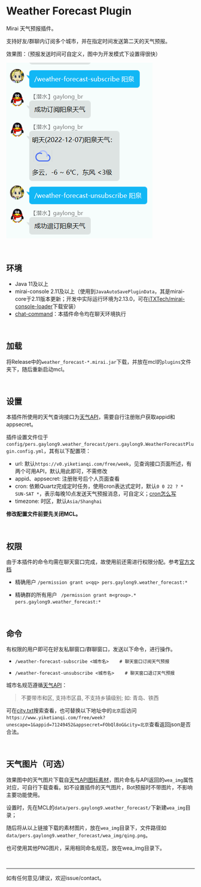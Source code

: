 # Weather Forecast Plugin

Mirai 天气预报插件。

支持好友/群聊内订阅多个城市，并在指定时间发送第二天的天气预报。

效果图：（预报发送时间可自定义，图中为开发模式下设置得很快）

![效果图](README/效果图.png)

&nbsp;

## 环境

* Java 11及以上
* mirai-console 2.11及以上（使用到`JavaAutoSavePluginData`，其是mirai-core于2.11版本更新；开发中实际运行环境为2.13.0，可在[iTXTech/mirai-console-loader](https://github.com/iTXTech/mirai-console-loader)下载安装）
* [chat-command](https://github.com/project-mirai/chat-command/releases)：本插件命令均在聊天环境执行

&nbsp;

## 加载

将Release中的`weather_forecast-*.mirai.jar`下载，并放在mcl的`plugins`文件夹下，随后重新启动mcl。

&nbsp;

## 设置

本插件所使用的天气查询接口为[天气API](https://www.tianqiapi.com/index/doc?version=week)，需要自行注册账户获取appid和appsecret。

插件设置文件位于`config/pers.gaylong9.weather_forecast/pers.gaylong9.WeatherForecastPlugin.config.yml`，其有以下配置项：

* url: 默认`https://v0.yiketianqi.com/free/week`，见查询接口页面所述，有两个可用API，默认用此即可，不需修改
* appid、appsecret: 注册账号后个人页面查看
* cron: 依赖Quartz完成定时任务，使用cron表达式定时，默认`0 0 22 ? * SUN-SAT *`，表示每晚10点发送天气预报消息，可自定义；[cron怎么写](https://blog.csdn.net/weixin_40426638/article/details/78959972/)
* timezone: 时区，默认`Asia/Shanghai` 

**修改配置文件前要先关闭MCL。**

&nbsp;

## 权限

由于本插件的命令均需在聊天窗口完成，故使用前还需进行权限分配。参考[官方文档](https://docs.mirai.mamoe.net/console/Permissions.html) 

* 精确用户 `/permission grant u<qq> pers.gaylong9.weather_forecast:*`

* 精确群的所有用户 ` /permission grant m<group>.* pers.gaylong9.weather_forecast:*`

&nbsp;

## 命令

有权限的用户即可在好友私聊窗口/群聊窗口，发送以下命令，进行操作。

* `/weather-forecast-subscribe <城市名>    # 聊天窗口订阅天气预报`

* `/weather-forecast-unsubscribe <城市名>    # 聊天窗口退订天气预报`

城市名规范遵循[天气API](https://www.tianqiapi.com/index/doc?version=week)：

> 不要带市和区, 支持市区县, 不支持乡镇级别; 如: 青岛、铁西

可在[city.txt](city.txt)搜索查看，也可替换以下地址中的`北京`后访问`https://www.yiketianqi.com/free/week?unescape=1&appid=71249452&appsecret=FObQl8oG&city=北京`查看返回json是否合法。

&nbsp;

## 天气图片（可选）

效果图中的天气图片下载自[天气API图标素材](https://yikeapi.com/help/tianqiimg)，图片命名与API返回的`wea_img`属性对应，可自行下载查看。如不设置插件的天气图片，Bot预报时不带图片，不影响主要功能使用。

设置时，先在MCL的`data/pers.gaylong9.weather_forecast/`下新建`wea_img`目录；

随后将从以上链接下载的素材图片，放在`wea_img`目录下，文件路径如`data/pers.gaylong9.weather_forecast/wea_img/qing.png`。

也可使用其他PNG图片，采用相同命名规范，放在wea_img目录下。

&nbsp;

---

如有任何意见/建议，欢迎issue/contact。